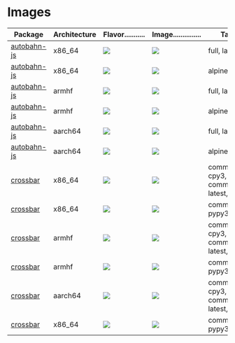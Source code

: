 
# Images

Package | Architecture | Flavor........... | Image............... | Tags | `docker pull ..`
---|---|---|---|---|---
[autobahn-js](https://github.com/crossbario/autobahn-js) | x86_64 | [![](https://images.microbadger.com/badges/version/crossbario/autobahn-js:full.svg)](https://github.com/crossbario/crossbar-docker/blob/master/autobahn-js/x86_64/Dockerfile.full) | [![](https://images.microbadger.com/badges/image/crossbario/autobahn-js:full.svg)](https://hub.docker.com/r/crossbario/autobahn-js/) | full, latest, - | `crossbario/autobahn-js:full`
[autobahn-js](https://github.com/crossbario/autobahn-js) | x86_64 | [![](https://images.microbadger.com/badges/version/crossbario/autobahn-js:alpine.svg)](https://github.com/crossbario/crossbar-docker/blob/master/autobahn-js/x86_64/Dockerfile.alpine) | [![](https://images.microbadger.com/badges/image/crossbario/autobahn-js:alpine.svg)](https://hub.docker.com/r/crossbario/autobahn-js/) | alpine | `crossbario/autobahn-js:alpine`
[autobahn-js](https://github.com/crossbario/autobahn-js) | armhf | [![](https://images.microbadger.com/badges/version/crossbario/autobahn-js:full.svg)](https://github.com/crossbario/crossbar-docker/blob/master/autobahn-js/armhf/Dockerfile.full) | [![](https://images.microbadger.com/badges/image/crossbario/autobahn-js:full.svg)](https://hub.docker.com/r/crossbario/autobahn-js/) | full, latest, - | `crossbario/autobahn-js:full`
[autobahn-js](https://github.com/crossbario/autobahn-js) | armhf | [![](https://images.microbadger.com/badges/version/crossbario/autobahn-js:alpine.svg)](https://github.com/crossbario/crossbar-docker/blob/master/autobahn-js/armhf/Dockerfile.alpine) | [![](https://images.microbadger.com/badges/image/crossbario/autobahn-js:alpine.svg)](https://hub.docker.com/r/crossbario/autobahn-js/) | alpine | `crossbario/autobahn-js:alpine`
[autobahn-js](https://github.com/crossbario/autobahn-js) | aarch64 | [![](https://images.microbadger.com/badges/version/crossbario/autobahn-js:full.svg)](https://github.com/crossbario/crossbar-docker/blob/master/autobahn-js/aarch64/Dockerfile.full) | [![](https://images.microbadger.com/badges/image/crossbario/autobahn-js:full.svg)](https://hub.docker.com/r/crossbario/autobahn-js/) | full, latest, - | `crossbario/autobahn-js:full`
[autobahn-js](https://github.com/crossbario/autobahn-js) | aarch64 | [![](https://images.microbadger.com/badges/version/crossbario/autobahn-js:alpine.svg)](https://github.com/crossbario/crossbar-docker/blob/master/autobahn-js/aarch64/Dockerfile.alpine) | [![](https://images.microbadger.com/badges/image/crossbario/autobahn-js:alpine.svg)](https://hub.docker.com/r/crossbario/autobahn-js/) | alpine | `crossbario/autobahn-js:alpine`
[crossbar](https://github.com/crossbario/crossbar) | x86_64 | [![](https://images.microbadger.com/badges/version/crossbario/crossbar:community-cpy3.svg)](https://github.com/crossbario/crossbar-docker/blob/master/crossbar/x86_64/Dockerfile.community-cpy3) | [![](https://images.microbadger.com/badges/image/crossbario/crossbar:community-cpy3.svg)](https://hub.docker.com/r/crossbario/crossbar/) | community-cpy3, community, latest, - | `crossbario/crossbar:community-cpy3`
[crossbar](https://github.com/crossbario/crossbar) | x86_64 | [![](https://images.microbadger.com/badges/version/crossbario/crossbar:community-pypy3.svg)](https://github.com/crossbario/crossbar-docker/blob/master/crossbar/x86_64/Dockerfile.community-pypy3) | [![](https://images.microbadger.com/badges/image/crossbario/crossbar:community-pypy3.svg)](https://hub.docker.com/r/crossbario/crossbar/) | community-pypy3 | `crossbario/crossbar:community-pypy3`
[crossbar](https://github.com/crossbario/crossbar) | armhf | [![](https://images.microbadger.com/badges/version/crossbario/crossbar:community-cpy3.svg)](https://github.com/crossbario/crossbar-docker/blob/master/crossbar/armhf/Dockerfile.community-cpy3) | [![](https://images.microbadger.com/badges/image/crossbario/crossbar:community-cpy3.svg)](https://hub.docker.com/r/crossbario/crossbar/) | community-cpy3, community, latest, - | `crossbario/crossbar:community-cpy3`
[crossbar](https://github.com/crossbario/crossbar) | armhf | [![](https://images.microbadger.com/badges/version/crossbario/crossbar:community-pypy3.svg)](https://github.com/crossbario/crossbar-docker/blob/master/crossbar/armhf/Dockerfile.community-pypy3) | [![](https://images.microbadger.com/badges/image/crossbario/crossbar:community-pypy3.svg)](https://hub.docker.com/r/crossbario/crossbar/) | community-pypy3 | `crossbario/crossbar:community-pypy3`
[crossbar](https://github.com/crossbario/crossbar) | aarch64 | [![](https://images.microbadger.com/badges/version/crossbario/crossbar:community-cpy3.svg)](https://github.com/crossbario/crossbar-docker/blob/master/crossbar/aarch64/Dockerfile.community-cpy3) | [![](https://images.microbadger.com/badges/image/crossbario/crossbar:community-cpy3.svg)](https://hub.docker.com/r/crossbario/crossbar/) | community-cpy3, community, latest, - | `crossbario/crossbar:community-cpy3`
[crossbar](https://github.com/crossbario/crossbar) | x86_64 | [![](https://images.microbadger.com/badges/version/crossbario/crossbar:community-pypy3.svg)](https://github.com/crossbario/crossbar-docker/blob/master/crossbar/x86_64/Dockerfile.community-pypy3) | [![](https://images.microbadger.com/badges/image/crossbario/crossbar:community-pypy3.svg)](https://hub.docker.com/r/crossbario/crossbar/) | community-pypy3 | `crossbario/crossbar:community-pypy3`
